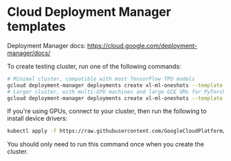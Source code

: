 # Cloud Deployment Manager templates

Deployment Manager docs: https://cloud.google.com/deployment-manager/docs/

To create testing cluster, run one of the following commands:

```bash
# Minimal cluster, compatible with most TensorFlow TPU models
gcloud deployment-manager deployments create xl-ml-oneshots --template deployments/cluster.jinja
# Larger cluster, with multi-GPU machines and large GCE VMs for PyTorch TPU models
gcloud deployment-manager deployments create xl-ml-oneshots --template deployments/cluster.jinja --properties zone:us-central1-b,huge-pool:true,double-v100s:true
```

If you're using GPUs, connect to your cluster, then run the following to install device drivers:

```bash
kubectl apply -f https://raw.githubusercontent.com/GoogleCloudPlatform/container-engine-accelerators/master/nvidia-driver-installer/cos/daemonset-preloaded.yaml
```

You should only need to run this command once when you create the cluster.
